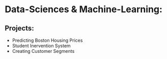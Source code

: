 # Data-Sciences & Machine-Learning:
## Projects:
- Predicting Boston Housing Prices 
- Student Inervention System 
- Creating Customer Segments
